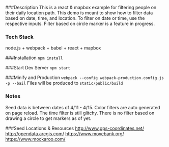 ###Description
This is a react & mapbox example for filtering people on their daily location path. This demo is meant to show how to filter data based on date, time, and location. To filter on date or time, use the respective inputs. Filter based on circle marker is a feature in progress.

### Tech Stack
node.js + webpack + babel + react + mapbox

###Installation
`npm install`

###Start Dev Server
`npm start`

###Minify and Production
`webpack --config webpack-production.config.js -p --bail`
Files will be produced to `static/public/build`

### Notes
Seed data is between dates of 4/11 - 4/15. Color filters are auto generated on page reload. The time filter is still glitchy. There is no filter based on drawing a circle to get markers as of yet.

###Seed Locations & Resources
http://www.gps-coordinates.net/
http://opendata.arcgis.com/
https://www.movebank.org/
https://www.mockaroo.com/

